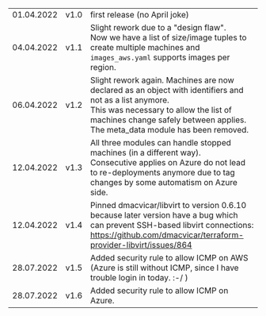  
|   |  |  |
|-----|-----|----|
| 01.04.2022 | v1.0 | first release (no April joke) |
| 04.04.2022 | v1.1 | Slight rework due to a "design flaw".<br>Now we have a list of size/image tuples to create multiple machines and `images_aws.yaml` supports images per region. |
| 06.04.2022 | v1.2 | Slight rework again. Machines are now declared as an object with identifiers and not as a list anymore.<br>This was necessary to allow the list of machines change safely between applies.<br>The meta_data module has been removed. |
| 12.04.2022 | v1.3 | All three modules can handle stopped machines (in a different way).<br>Consecutive applies on Azure do not lead to re-deployments anymore due to tag changes by some automatism on Azure side. |
| 12.04.2022 | v1.4 | Pinned dmacvicar/libvirt to version 0.6.10 because later version have a bug which can prevent SSH-based libvirt connections: https://github.com/dmacvicar/terraform-provider-libvirt/issues/864 |
| 28.07.2022 | v1.5 | Added security rule to allow ICMP on AWS (Azure is still without ICMP, since I have trouble login in today. :-/ ) |
| 28.07.2022 | v1.6 | Added security rule to allow ICMP on Azure. |